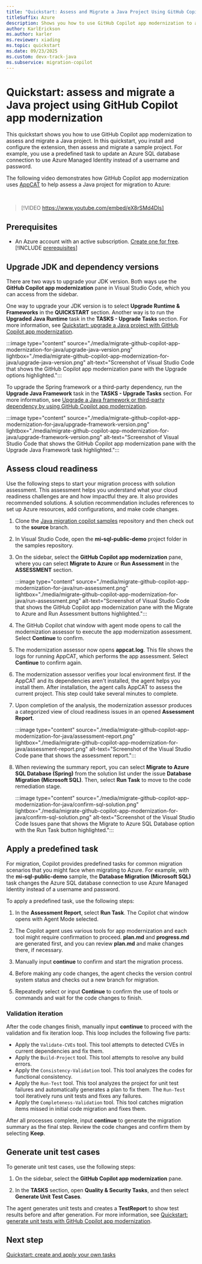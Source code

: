 ```yaml
---
title: "Quickstart: Assess and Migrate a Java Project Using GitHub Copilot app modernization"
titleSuffix: Azure
description: Shows you how to use GitHub Copilot app modernization to assess and migrate a Java project.
author: KarlErickson
ms.author: karler
ms.reviewer: xiading
ms.topic: quickstart
ms.date: 09/23/2025
ms.custom: devx-track-java
ms.subservice: migration-copilot
---
```


# Quickstart: assess and migrate a Java project using GitHub Copilot app modernization

This quickstart shows you how to use GitHub Copilot app modernization to assess and migrate a Java project. In this quickstart, you install and configure the extension, then assess and migrate a sample project. For example, you use a predefined task to update an Azure SQL database connection to use Azure Managed Identity instead of a username and password.

The following video demonstrates how GitHub Copilot app modernization uses [AppCAT](/azure/migrate/appcat/java) to help assess a Java project for migration to Azure:

<br>

> [!VIDEO https://www.youtube.com/embed/eX8rSMd4Dls]

## Prerequisites

- An Azure account with an active subscription. [Create one for free](https://azure.microsoft.com/free/).
[!INCLUDE [prerequisites](includes/migrate-github-copilot-app-modernization-for-java-quickstart-prerequisites.md)]

## Upgrade JDK and dependency versions

There are two ways to upgrade your JDK version. Both ways use the **GitHub Copilot app modernization** pane in Visual Studio Code, which you can access from the sidebar.

One way to upgrade your JDK version is to select **Upgrade Runtime & Frameworks** in the **QUICKSTART** section. Another way is to run the **Upgraded Java Runtime** task in the **TASKS - Upgrade Tasks** section. For more information, see [Quickstart: upgrade a Java project with GitHub Copilot app modernization](/java/upgrade/quickstart-upgrade).

:::image type="content" source="./media/migrate-github-copilot-app-modernization-for-java/upgrade-java-version.png" lightbox="./media/migrate-github-copilot-app-modernization-for-java/upgrade-java-version.png" alt-text="Screenshot of Visual Studio Code that shows the GitHub Copilot app modernization pane with the Upgrade options highlighted.":::

To upgrade the Spring framework or a third-party dependency, run the **Upgrade Java Framework** task in the **TASKS - Upgrade Tasks** section. For more information, see [Upgrade a Java framework or third-party dependency by using GitHub Copilot app modernization](/java/upgrade/framework-upgrade).

:::image type="content" source="./media/migrate-github-copilot-app-modernization-for-java/upgrade-framework-version.png" lightbox="./media/migrate-github-copilot-app-modernization-for-java/upgrade-framework-version.png" alt-text="Screenshot of Visual Studio Code that shows the GitHub Copilot app modernization pane with the Upgrade Java Framework task highlighted.":::

## Assess cloud readiness

Use the following steps to start your migration process with solution assessment. This assessment helps you understand what your cloud readiness challenges are and how impactful they are. It also provides recommended solutions. A solution recommendation includes references to set up Azure resources, add configurations, and make code changes.

1. Clone the [Java migration copilot samples](https://github.com/Azure-Samples/java-migration-copilot-samples) repository and then check out to the **source** branch.

1. In Visual Studio Code, open the **mi-sql-public-demo** project folder in the samples repository.

1. On the sidebar, select the **GitHub Copilot app modernization** pane, where you can select **Migrate to Azure** or **Run Assessment** in the **ASSESSMENT** section.

   :::image type="content" source="./media/migrate-github-copilot-app-modernization-for-java/run-assessment.png" lightbox="./media/migrate-github-copilot-app-modernization-for-java/run-assessment.png" alt-text="Screenshot of Visual Studio Code that shows the GitHub Copilot app modernization pane with the Migrate to Azure and Run Assessment buttons highlighted.":::

1. The GitHub Copilot chat window with agent mode opens to call the modernization assessor to execute the app modernization assessment. Select **Continue** to confirm.

1. The modernization assessor now opens **appcat.log**. This file shows the logs for running AppCAT, which performs the app assessment. Select **Continue** to confirm again.

1. The modernization assessor verifies your local environment first. If the AppCAT and its dependencies aren't installed, the agent helps you install them. After installation, the agent calls AppCAT to assess the current project. This step could take several minutes to complete.

1. Upon completion of the analysis, the modernization assessor produces a categorized view of cloud readiness issues in an opened **Assessment Report**.

   :::image type="content" source="./media/migrate-github-copilot-app-modernization-for-java/assessment-report.png" lightbox="./media/migrate-github-copilot-app-modernization-for-java/assessment-report.png" alt-text="Screenshot of the Visual Studio Code pane that shows the assessment report.":::

1. When reviewing the summary report, you can select **Migrate to Azure SQL Database (Spring)** from the solution list under the issue **Database Migration (Microsoft SQL)**. Then, select **Run Task** to move to the code remediation stage.

   :::image type="content" source="./media/migrate-github-copilot-app-modernization-for-java/confirm-sql-solution.png" lightbox="./media/migrate-github-copilot-app-modernization-for-java/confirm-sql-solution.png" alt-text="Screenshot of the Visual Studio Code Issues pane that shows the Migrate to Azure SQL Database option with the Run Task button highlighted.":::

## Apply a predefined task

For migration, Copilot provides predefined tasks for common migration scenarios that you might face when migrating to Azure. For example, with the **mi-sql-public-demo** sample, the **Database Migration (Microsoft SQL)** task changes the Azure SQL database connection to use Azure Managed Identity instead of a username and password.

To apply a predefined task, use the following steps:

1. In the **Assessment Report**, select **Run Task**. The Copilot chat window opens with Agent Mode selected.

1. The Copilot agent uses various tools for app modernization and each tool might require confirmation to proceed. **plan.md** and **progress.md** are generated first, and you can review **plan.md** and make changes there, if necessary.

1. Manually input **continue** to confirm and start the migration process.

1. Before making any code changes, the agent checks the version control system status and checks out a new branch for migration.

1. Repeatedly select or input **Continue** to confirm the use of tools or commands and wait for the code changes to finish.

### Validation iteration

After the code changes finish, manually input **continue** to proceed with the validation and fix iteration loop. This loop includes the following five parts:

- Apply the `Validate-CVEs` tool. This tool attempts to detected CVEs in current dependencies and fix them.
- Apply the `Build-Project` tool. This tool attempts to resolve any build errors.
- Apply the `Consistency-Validation` tool. This tool analyzes the codes for functional consistency.
- Apply the `Run-Test` tool. This tool analyzes the project for unit test failures and automatically generates a plan to fix them. The `Run-Test` tool iteratively runs unit tests and fixes any failures.
- Apply the `Completeness-Validation` tool. This tool catches migration items missed in initial code migration and fixes them.

After all processes complete, input **continue** to generate the migration summary as the final step. Review the code changes and confirm them by selecting **Keep**.

## Generate unit test cases

To generate unit test cases, use the following steps:

1. On the sidebar, select the **GitHub Copilot app modernization** pane.

1. In the **TASKS** section, open **Quality & Security Tasks**, and then select **Generate Unit Test Cases**.

The agent generates unit tests and creates a **TestReport** to show test results before and after generation. For more information, see [Quickstart: generate unit tests with GitHub Copilot app modernization](/java/upgrade/quickstart-unit-tests).

## Next step

[Quickstart: create and apply your own tasks](migrate-github-copilot-app-modernization-for-java-quickstart-create-and-apply-your-own-task.md)
